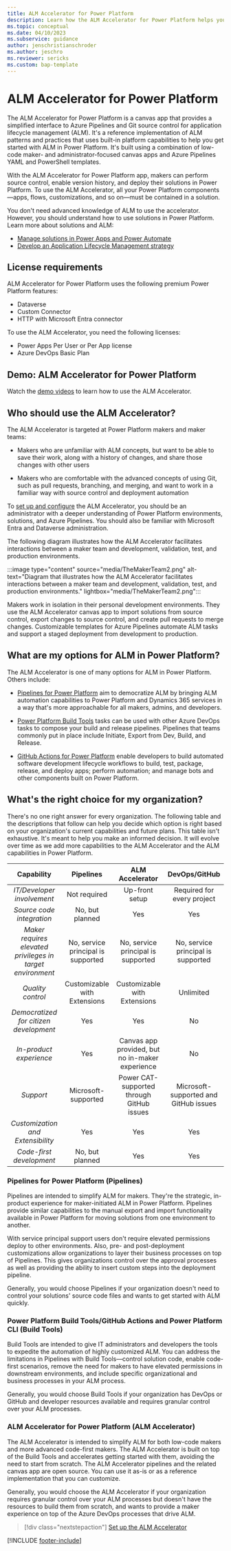 ```yaml
---
title: ALM Accelerator for Power Platform
description: Learn how the ALM Accelerator for Power Platform helps you to follow ALM practices and enables you to establish source control for your solutions and move them from your development environment to test and production environments using Azure DevOps.
ms.topic: conceptual
ms.date: 04/10/2023
ms.subservice: guidance
author: jenschristianschroder
ms.author: jeschro
ms.reviewer: sericks
ms.custom: bap-template
---
```


# ALM Accelerator for Power Platform

The ALM Accelerator for Power Platform is a canvas app that provides a simplified interface to Azure Pipelines and Git source control for application lifecycle management (ALM). It's a reference implementation of ALM patterns and practices that uses built-in platform capabilities to help you get started with ALM in Power Platform. It's built using a combination of low-code maker- and administrator-focused canvas apps and Azure Pipelines YAML and PowerShell templates.

With the ALM Accelerator for Power Platform app, makers can perform source control, enable version history, and deploy their solutions in Power Platform. To use the ALM Accelerator, all your Power Platform components&mdash;apps, flows, customizations, and so on&mdash;must be contained in a solution.

You don't need advanced knowledge of ALM to use the accelerator. However, you should understand how to use solutions in Power Platform. Learn more about solutions and ALM:

- [Manage solutions in Power Apps and Power Automate](/learn/modules/manage-solutions-power-automate/)
- [Develop an Application Lifecycle Management strategy](/training/modules/application-lifecycle-management-strategy/)

## License requirements

ALM Accelerator for Power Platform uses the following premium Power Platform features:

- Dataverse
- Custom Connector
- HTTP with Microsoft Entra connector

To use the ALM Accelerator, you need the following licenses:

- Power Apps Per User or Per App license
- Azure DevOps Basic Plan

## Demo: ALM Accelerator for Power Platform

Watch the [demo videos](https://github.com/microsoft/coe-starter-kit/blob/main/CenterofExcellenceALMAccelerator/WALKTHROUGHS.md) to learn how to use the ALM Accelerator.

## Who should use the ALM Accelerator?

The ALM Accelerator is targeted at Power Platform makers and maker teams:

- Makers who are unfamiliar with ALM concepts, but want to be able to save their work, along with a history of changes, and share those changes with other users

- Makers who are comfortable with the advanced concepts of using Git, such as pull requests, branching, and merging, and want to work in a familiar way with source control and deployment automation

To [set up and configure](./setup-admin-tasks.md) the ALM Accelerator, you should be an administrator with a deeper understanding of Power Platform environments, solutions, and Azure Pipelines. You should also be familiar with Microsoft Entra and Dataverse administration.

The following diagram illustrates how the ALM Accelerator facilitates interactions between a maker team and development, validation, test, and production environments.

:::image type="content" source="media/TheMakerTeam2.png" alt-text="Diagram that illustrates how the ALM Accelerator facilitates interactions between a maker team and development, validation, test, and production environments." lightbox="media/TheMakerTeam2.png":::

Makers work in isolation in their personal development environments. They use the ALM Accelerator canvas app to import solutions from source control, export changes to source control, and create pull requests to merge changes. Customizable templates for Azure Pipelines automate ALM tasks and support a staged deployment from development to production.

## What are my options for ALM in Power Platform?

The ALM Accelerator is one of many options for ALM in Power Platform. Others include:

- [Pipelines for Power Platform](/power-platform/alm/pipelines) aim to democratize ALM by bringing ALM automation capabilities to Power Platform and Dynamics 365 services in a way that's more approachable for all makers, admins, and developers.

- [Power Platform Build Tools](/power-platform/alm/devops-build-tools) tasks can be used with other Azure DevOps tasks to compose your build and release pipelines. Pipelines that teams commonly put in place include Initiate, Export from Dev, Build, and Release.

- [GitHub Actions for Power Platform](/power-platform/alm/devops-github-actions) enable developers to build automated software development lifecycle workflows to build, test, package, release, and deploy apps; perform automation; and manage bots and other components built on Power Platform.

## What's the right choice for my organization?

There's no one right answer for every organization. The following table and the descriptions that follow can help you decide which option is right based on your organization's current capabilities and future plans. This table isn't exhaustive. It's meant to help you make an informed decision. It will evolve over time as we add more capabilities to the ALM Accelerator and the ALM capabilities in Power Platform.

| Capability | Pipelines | ALM Accelerator | DevOps/GitHub |
| :---: | :---: | :---: | :---: |
| *IT/Developer involvement* | Not required | Up-front setup | Required for every project |
| *Source code integration* | No, but planned | Yes | Yes |
| *Maker requires elevated privileges in target environment* | No, service principal is supported | No, service principal is supported | No, service principal is supported |
| *Quality control* | Customizable with Extensions | Customizable with Extensions | Unlimited |
| *Democratized for citizen development* | Yes | Yes | No |
| *In-product experience* | Yes |  Canvas app provided, but no in-maker experience | No |
| *Support* | Microsoft-supported | Power CAT-supported through GitHub issues | Microsoft-supported and GitHub issues |
| *Customization and Extensibility* | Yes | Yes | Yes |
| *Code-first development* | No, but planned | Yes | Yes |

### Pipelines for Power Platform (Pipelines)

Pipelines are intended to simplify ALM for makers. They're the strategic, in-product experience for maker-initiated ALM in Power Platform. Pipelines provide similar capabilities to the manual export and import functionality available in Power Platform for moving solutions from one environment to another.

With service principal support users don't require elevated permissions deploy to other environments. Also, pre- and post-deployment customizations allow organizations to layer their business processes on top of Pipelines. This gives organizations control over the approval processes as well as providing the ability to insert custom steps into the deployment pipeline.

Generally, you would choose Pipelines if your organization doesn't need to control your solutions' source code files and wants to get started with ALM quickly.

### Power Platform Build Tools/GitHub Actions and Power Platform CLI (Build Tools)

Build Tools are intended to give IT administrators and developers the tools to expedite the automation of highly customized ALM. You can address the limitations in Pipelines with Build Tools&mdash;control solution code, enable code-first scenarios, remove the need for makers to have elevated permissions in downstream environments, and include specific organizational and business processes in your ALM process.

Generally, you would choose Build Tools if your organization has DevOps or GitHub and developer resources available and requires granular control over your ALM processes.

### ALM Accelerator for Power Platform (ALM Accelerator)

The ALM Accelerator is intended to simplify ALM for both low-code makers and more advanced code-first makers. The ALM Accelerator is built on top of the Build Tools and accelerates getting started with them, avoiding the need to start from scratch. The ALM Accelerator pipelines and the related canvas app are open source. You can use it as-is or as a reference implementation that you can customize.

Generally, you would choose the ALM Accelerator if your organization requires granular control over your ALM processes but doesn't have the resources to build them from scratch, and wants to provide a maker experience on top of the Azure DevOps processes that drive ALM.

> [!div class="nextstepaction"]
> [Set up the ALM Accelerator](./setup-admin-tasks.md)

<!--
## Read next

- [What's In the ALM Accelerator?](./kit-contents.md)
- [Set up the ALM Accelerator](./setup-admin-tasks.md)
- [Use the ALM Accelerator](./new-maker-experience.md)
- [Hands on Lab](https://github.com/microsoft/coe-starter-kit/tree/main/CenterofExcellenceALMAccelerator/Labs/Demo%20tenant%20setup/)
-->

[!INCLUDE [footer-include](../../includes/footer-banner.md)]